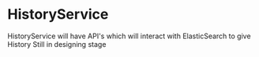 # HistoryService
HistoryService will have API's which will interact with ElasticSearch to give History
Still in designing stage

